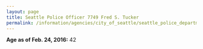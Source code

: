 ```yaml
---
layout: page
title: Seattle Police Officer 7749 Fred S. Tucker
permalink: /information/agencies/city_of_seattle/seattle_police_department/copbook/7749/
---
```


**Age as of Feb. 24, 2016:** 42
